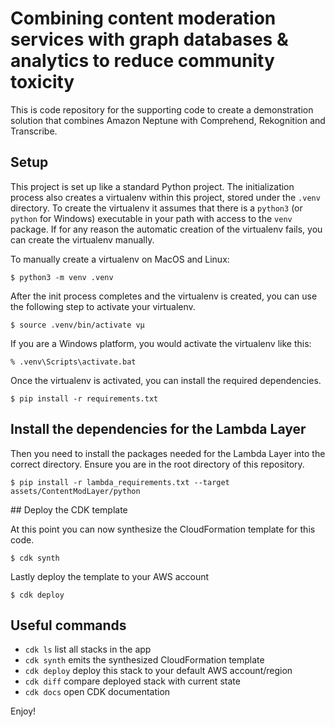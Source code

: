 
# Combining content moderation services with graph databases & analytics to reduce community toxicity 

This is code repository for the supporting code to create a demonstration solution that combines Amazon Neptune with Comprehend, Rekognition and Transcribe. 

## Setup 
This project is set up like a standard Python project.  The initialization
process also creates a virtualenv within this project, stored under the `.venv`
directory.  To create the virtualenv it assumes that there is a `python3`
(or `python` for Windows) executable in your path with access to the `venv`
package. If for any reason the automatic creation of the virtualenv fails,
you can create the virtualenv manually.

To manually create a virtualenv on MacOS and Linux:

```
$ python3 -m venv .venv
```

After the init process completes and the virtualenv is created, you can use the following
step to activate your virtualenv.

```
$ source .venv/bin/activate vµ
```

If you are a Windows platform, you would activate the virtualenv like this:

```
% .venv\Scripts\activate.bat
```

Once the virtualenv is activated, you can install the required dependencies.

```
$ pip install -r requirements.txt
```

## Install the dependencies for the Lambda Layer 

Then you need to install the packages needed for the Lambda Layer into the correct directory. Ensure you are in the root directory of this repository. 

```
$ pip install -r lambda_requirements.txt --target assets/ContentModLayer/python 
```
 
## Deploy the CDK template 

At this point you can now synthesize the CloudFormation template for this code.

```
$ cdk synth
```

Lastly deploy the template to your AWS account
```
$ cdk deploy
```


## Useful commands

 * `cdk ls`          list all stacks in the app
 * `cdk synth`       emits the synthesized CloudFormation template
 * `cdk deploy`      deploy this stack to your default AWS account/region
 * `cdk diff`        compare deployed stack with current state
 * `cdk docs`        open CDK documentation

Enjoy!
